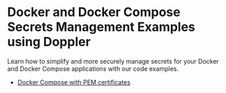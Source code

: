 # Docker and Docker Compose Secrets Management Examples using Doppler

Learn how to simplify and more securely manage secrets for your Docker and Docker Compose applications with our code examples.

* [Docker Compose with PEM certificates](docker-compose-pem-certificates)
